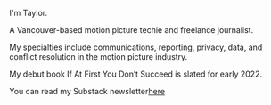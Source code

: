 
I'm Taylor.

A Vancouver-based motion picture techie and freelance journalist. 

My specialties include communications, reporting, privacy, data, and conflict resolution in the motion picture industry.

My debut book If At First You Don’t Succeed is slated for early 2022.

You can read my Substack newsletter[here](https://taylorsimone.substack.com/about) 
